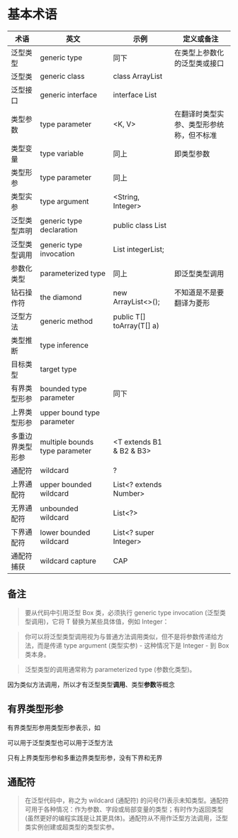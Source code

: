# 基本术语
术语|英文|示例|定义或备注
-|-|-|-
泛型类型|generic type|同下|在类型上参数化的泛型类或接口
泛型类|generic class|class ArrayList<E>|
泛型接口|generic interface|interface List<E>|
类型参数|type parameter|<K, V>|在翻译时类型实参、类型形参统称，但不标准
类型变量|type variable|同上|即类型参数
类型形参|type parameter|同上|
类型实参|type argument|<String, Integer>|
泛型类型声明|generic type declaration|public class List<T>|
泛型类型调用|generic type invocation|List<Integer> integerList;|
参数化类型|parameterized type|同上|即泛型类型调用
钻石操作符|the diamond|new ArrayList<>();|不知道是不是要翻译为菱形
泛型方法|generic method|public <T> T[] toArray(T[] a)|
类型推断|type inference||
目标类型|target type||
有界类型形参|bounded type parameter|同下|
上界类型形参|upper bound type parameter|<T extends Number>|
多重边界类型形参|multiple bounds type parameter|<T extends B1 & B2 & B3>|
通配符|wildcard|?|
上界通配符|upper bounded wildcard|List<? extends Number>|
无界通配符|unbounded wildcard|List<?>|
下界通配符|lower bounded wildcard|List<? super Integer>|
通配符捕获|wildcard capture|CAP|

## 备注
> 要从代码中引用泛型 Box 类，必须执行 generic type invocation (泛型类型调用)，它将 T 替换为某些具体值，例如 Integer：

> 你可以将泛型类型调用视为与普通方法调用类似，但不是将参数传递给方法，而是传递 type argument (类型实参) - 这种情况下是 Integer - 到 Box 类本身。

> 泛型类型的调用通常称为 parameterized type (参数化类型)。

因为类似方法调用，所以才有泛型类型**调用**、类型**参数**等概念

## 有界类型形参
有界类型形参用类型形参表示，如 <E extends Serializable>

可以用于泛型类型也可以用于泛型方法

只有上界类型形参和多重边界类型形参，没有下界和无界


## 通配符
> 在泛型代码中，称之为 wildcard (通配符) 的问号(?)表示未知类型。通配符可用于各种情况：作为参数、字段或局部变量的类型；有时作为返回类型(虽然更好的编程实践是让其更具体)。通配符从不用作泛型方法调用，泛型类实例创建或超类型的类型实参。
